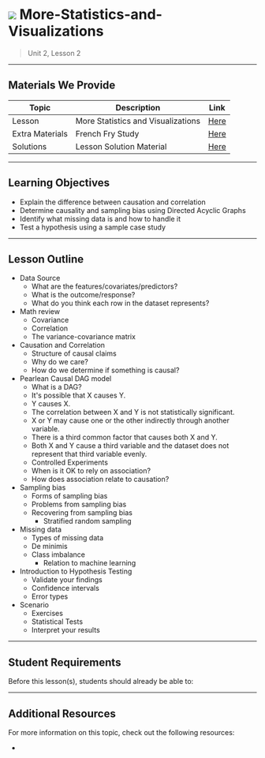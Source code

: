 # ![](https://ga-dash.s3.amazonaws.com/production/assets/logo-9f88ae6c9c3871690e33280fcf557f33.png) More-Statistics-and-Visualizations

> Unit 2, Lesson 2

---

## Materials We Provide

| Topic | Description | Link |
| --- | --- | --- |
| Lesson | More Statistics and Visualizations | [Here](./More-Statistics-and-Visualizations.ipynb)|
| Extra Materials | French Fry Study | [Here](https://git.generalassemb.ly/data-part-time/More-Statistics-and-Visualizations/blob/master/assets/french-fry.pdf) |
| Solutions | Lesson Solution Material | [Here](./solutions-code/More-Statistics-and-Visualizations-solutions.ipynb)|

---

## Learning Objectives

- Explain the difference between causation and correlation
- Determine causality and sampling bias using Directed Acyclic Graphs
- Identify what missing data is and how to handle it
- Test a hypothesis using a sample case study

---

## Lesson Outline

- Data Source
	- What are the features/covariates/predictors?
	- What is the outcome/response?
	- What do you think each row in the dataset represents?
- Math review
	- Covariance
	- Correlation
	- The variance-covariance matrix
- Causation and Correlation
	- Structure of causal claims
	- Why do we care?
	- How do we determine if something is causal?
- Pearlean Causal DAG model
	- What is a DAG?
	- It's possible that X causes Y.
	- Y causes X.
	- The correlation between X and Y is not statistically significant.
	- X or Y may cause one or the other indirectly through another variable.
	- There is a third common factor that causes both X and Y.
	- Both X and Y cause a third variable and the dataset does not represent that third variable evenly.
	- Controlled Experiments
	- When is it OK to rely on association?
	- How does association relate to causation?
- Sampling bias
	- Forms of sampling bias
	- Problems from sampling bias
	- Recovering from sampling bias
    	- Stratified random sampling
- Missing data
	- Types of missing data
	- De minimis
	- Class imbalance
    	- Relation to machine learning
- Introduction to Hypothesis Testing
	- Validate your findings
	- Confidence intervals
	- Error types
- Scenario
	- Exercises
	- Statistical Tests
	- Interpret your results
	
---

## Student Requirements

Before this lesson(s), students should already be able to:

----

## Additional Resources

For more information on this topic, check out the following resources:

-

